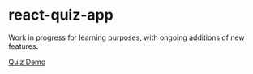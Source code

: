 # react-quiz-app 

Work in progress for learning purposes, with ongoing additions of new features.

[Quiz Demo](httpps://react-quiz-app-lyart-zeta.vercel.app/)
